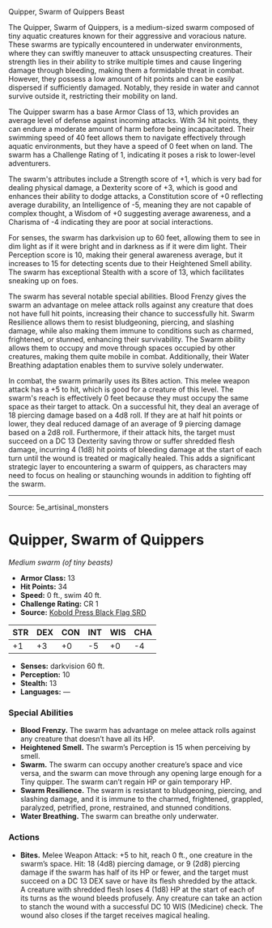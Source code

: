 <MonsterName/>Quipper, Swarm of Quippers</MonsterName>
<CreatureType/>Beast</CreatureType>

<summary>The Quipper, Swarm of Quippers, is a medium-sized swarm composed of tiny aquatic creatures known for their aggressive and voracious nature. These swarms are typically encountered in underwater environments, where they can swiftly maneuver to attack unsuspecting creatures. Their strength lies in their ability to strike multiple times and cause lingering damage through bleeding, making them a formidable threat in combat. However, they possess a low amount of hit points and can be easily dispersed if sufficiently damaged. Notably, they reside in water and cannot survive outside it, restricting their mobility on land.</summary>

<detail>

The Quipper swarm has a base Armor Class of 13, which provides an average level of defense against incoming attacks. With 34 hit points, they can endure a moderate amount of harm before being incapacitated. Their swimming speed of 40 feet allows them to navigate effectively through aquatic environments, but they have a speed of 0 feet when on land. The swarm has a Challenge Rating of 1, indicating it poses a risk to lower-level adventurers.

The swarm's attributes include a Strength score of +1, which is very bad for dealing physical damage, a Dexterity score of +3, which is good and enhances their ability to dodge attacks, a Constitution score of +0 reflecting average durability, an Intelligence of -5, meaning they are not capable of complex thought, a Wisdom of +0 suggesting average awareness, and a Charisma of -4 indicating they are poor at social interactions.

For senses, the swarm has darkvision up to 60 feet, allowing them to see in dim light as if it were bright and in darkness as if it were dim light. Their Perception score is 10, making their general awareness average, but it increases to 15 for detecting scents due to their Heightened Smell ability. The swarm has exceptional Stealth with a score of 13, which facilitates sneaking up on foes.

The swarm has several notable special abilities. Blood Frenzy gives the swarm an advantage on melee attack rolls against any creature that does not have full hit points, increasing their chance to successfully hit. Swarm Resilience allows them to resist bludgeoning, piercing, and slashing damage, while also making them immune to conditions such as charmed, frightened, or stunned, enhancing their survivability. The Swarm ability allows them to occupy and move through spaces occupied by other creatures, making them quite mobile in combat. Additionally, their Water Breathing adaptation enables them to survive solely underwater.

In combat, the swarm primarily uses its Bites action. This melee weapon attack has a +5 to hit, which is good for a creature of this level. The swarm's reach is effectively 0 feet because they must occupy the same space as their target to attack. On a successful hit, they deal an average of 18 piercing damage based on a 4d8 roll. If they are at half hit points or lower, they deal reduced damage of an average of 9 piercing damage based on a 2d8 roll. Furthermore, if their attack hits, the target must succeed on a DC 13 Dexterity saving throw or suffer shredded flesh damage, incurring 4 (1d8) hit points of bleeding damage at the start of each turn until the wound is treated or magically healed. This adds a significant strategic layer to encountering a swarm of quippers, as characters may need to focus on healing or staunching wounds in addition to fighting off the swarm.</detail>



---

Source: 5e_artisinal_monsters

# Quipper, Swarm of Quippers

*Medium swarm (of tiny beasts)*

- **Armor Class:** 13
- **Hit Points:** 34
- **Speed:** 0 ft., swim 40 ft.
- **Challenge Rating:** CR 1
- **Source:** [Kobold Press Black Flag SRD](https://koboldpress.com/black-flag-roleplaying/)

| STR | DEX | CON | INT | WIS | CHA |
| --- | --- | --- | --- | --- | --- |
| +1 | +3 | +0 | -5 | +0 | -4 |

- **Senses:** darkvision 60 ft.
- **Perception:** 10
- **Stealth:** 13
- **Languages:** —

### Special Abilities

- **Blood Frenzy.** The swarm has advantage on melee attack rolls against any creature that doesn’t have all its HP.
- **Heightened Smell.** The swarm’s Perception is 15 when perceiving by smell.
- **Swarm.** The swarm can occupy another creature’s space and vice versa, and the swarm can move through any opening large enough for a Tiny quipper. The swarm can’t regain HP or gain temporary HP.
- **Swarm Resilience.** The swarm is resistant to bludgeoning, piercing, and slashing damage, and it is immune to the charmed, frightened, grappled, paralyzed, petrified, prone, restrained, and stunned conditions.
- **Water Breathing.** The swarm can breathe only underwater.

### Actions

- **Bites.** Melee Weapon Attack: +5 to hit, reach 0 ft., one creature in the swarm’s space. Hit: 18 (4d8) piercing damage, or 9 (2d8) piercing damage if the swarm has half of its HP or fewer, and the target must succeed on a DC 13 DEX save or have its flesh shredded by the attack. A creature with shredded flesh loses 4 (1d8) HP at the start of each of its turns as the wound bleeds profusely. Any creature can take an action to stanch the wound with a successful DC 10 WIS (Medicine) check. The wound also closes if the target receives magical healing.



